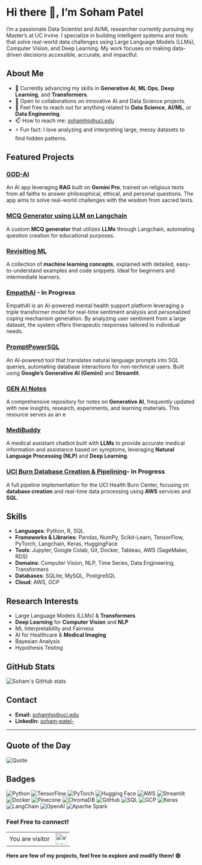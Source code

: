 # Hi there 👋, I’m Soham Patel

I’m a passionate Data Scientist and AI/ML researcher currently pursuing my Master’s at UC Irvine. I specialize in building intelligent systems and tools that solve real-world data challenges using Large Language Models (LLMs), Computer Vision, and Deep Learning. My work focuses on making data-driven decisions accessible, accurate, and impactful.


## About Me
- 🌱 Currently advancing my skills in **Generative AI**, **ML Ops**, **Deep Learning**, and **Transformers**.
- 👯 Open to collaborations on innovative AI and Data Science projects.
- 💬 Feel free to reach out for anything related to **Data Science**, **AI/ML**, or **Data Engineering**.
- 📫 How to reach me: [sohamhp@uci.edu](mailto:sohamhp@uci.edu)
- ⚡ Fun fact: I love analyzing and interpreting large, messy datasets to find hidden patterns.

## Featured Projects
### [GOD-AI](https://github.com/Sohampatel26/GOD-AI)
An AI app leveraging **RAG** built on **Gemini Pro**, trained on religious texts from all faiths to answer philosophical, ethical, and personal questions. The app aims to solve real-world challenges with the wisdom from sacred texts.

### [MCQ Generator using LLM on Langchain](https://github.com/Sohampatel26/MCQ-Generator-using-LLM-on-Langchain)
A custom **MCQ generator** that utilizes **LLMs** through Langchain, automating question creation for educational purposes.

### [Revisiting ML](https://github.com/Sohampatel26/Revisiting-ML)
A collection of **machine learning concepts**, explained with detailed, easy-to-understand examples and code snippets. Ideal for beginners and intermediate learners.

### [EmpathAI](https://github.com/Sohampatel26/Empath-AI) - **In Progress**
EmpathAI is an AI-powered mental health support platform leveraging a triple transformer model for real-time sentiment analysis and personalized coping mechanism generation. By analyzing user sentiment from a large dataset, the system offers therapeutic responses tailored to individual needs.

### [PromptPowerSQL](https://github.com/Sohampatel26/PromptPowerSQL)
An AI-powered tool that translates natural language prompts into SQL queries, automating database interactions for non-technical users. Built using **Google’s Generative AI (Gemini)** and **Streamlit**.

### [GEN AI Notes](https://github.com/Sohampatel26/Gen-AI-Notes)
A comprehensive repository for notes on **Generative AI**, frequently updated with new insights, research, experiments, and learning materials. This resource serves as an e


### [MediBuddy](https://github.com/Sohampatel26/MediBuddy.)
A medical assistant chatbot built with **LLMs** to provide accurate medical information and assistance based on symptoms, leveraging **Natural Language Processing (NLP)** and **Deep Learning**.

### [UCI Burn Database Creation & Pipelining](https://github.com/Sohampatel26/UCI-Burn-Database-creation-and-Pipelining)- **In Progress**
A full pipeline implementation for the UCI Health Burn Center, focusing on **database creation** and real-time data processing using **AWS** services and **SQL**.


## Skills
- **Languages**: Python, R, SQL
- **Frameworks & Libraries**: Pandas, NumPy, Scikit-Learn, TensorFlow, PyTorch, Langchain, Keras, HuggingFace
- **Tools**: Jupyter, Google Colab, Git, Docker, Tableau, AWS (SageMaker, RDS)
- **Domains**: Computer Vision, NLP, Time Series, Data Engineering, Transformers
- **Databases**: SQLite, MySQL, PostgreSQL
- **Cloud**: AWS, GCP

## Research Interests
- Large Language Models (LLMs) & **Transformers**
- **Deep Learning** for **Computer Vision** and **NLP**
- ML Interpretability and Fairness
- AI for Healthcare & **Medical Imaging**
- Bayesian Analysis
- Hypothesis Testing


## GitHub Stats
![Soham's GitHub stats](https://github-readme-stats.vercel.app/api?username=Sohampatel26&show_icons=true&theme=radical)

## Contact
- **Email:** [sohamhp@uci.edu](mailto:sohamhp@uci.edu)
- **LinkedIn:** [soham-patel-](https://www.linkedin.com/in/soham-patel-/)

---

## Quote of the Day
![Quote](https://quotes-github-readme.vercel.app/api?type=horizontal&theme=radical)


## Badges

![Python](https://img.shields.io/badge/Python-3776AB?style=for-the-badge&logo=python&logoColor=white)
![TensorFlow](https://img.shields.io/badge/TensorFlow-FF6F00?style=for-the-badge&logo=tensorflow&logoColor=white)
![PyTorch](https://img.shields.io/badge/PyTorch-EE4C2C?style=for-the-badge&logo=pytorch&logoColor=white)
![Hugging Face](https://img.shields.io/badge/Huggingface-FFD500?style=for-the-badge&logo=huggingface&logoColor=black)
![AWS](https://img.shields.io/badge/AWS-232F3E?style=for-the-badge&logo=amazon-aws&logoColor=white)
![Streamlit](https://img.shields.io/badge/Streamlit-FF4B4B?style=for-the-badge&logo=streamlit&logoColor=white)
![Docker](https://img.shields.io/badge/Docker-2496ED?style=for-the-badge&logo=docker&logoColor=white)
![Pinecone](https://img.shields.io/badge/Pinecone-2A7DE1?style=for-the-badge&logo=pinecone&logoColor=white)
![ChromaDB](https://img.shields.io/badge/ChromaDB-21BABA?style=for-the-badge)
![GitHub](https://img.shields.io/badge/GitHub-181717?style=for-the-badge&logo=github&logoColor=white)
![SQL](https://img.shields.io/badge/SQL-4479A1?style=for-the-badge&logo=postgresql&logoColor=white)
![GCP](https://img.shields.io/badge/GCP-4285F4?style=for-the-badge&logo=google-cloud&logoColor=white)
![Keras](https://img.shields.io/badge/Keras-D00000?style=for-the-badge&logo=keras&logoColor=white)
![LangChain](https://img.shields.io/badge/LangChain-FFD700?style=for-the-badge)
![OpenAI](https://img.shields.io/badge/OpenAI-412991?style=for-the-badge&logo=openai&logoColor=white)
![Apache Spark](https://img.shields.io/badge/Apache%20Spark-E25A1C?style=for-the-badge&logo=apachespark&logoColor=white)


### Feel Free to connect!

<table align="center">
  <tr>
    <td>You are visitor</td>
    <td><img src="https://profile-counter.glitch.me/Sohampatel26/count.svg" alt="vistor count" height="30" /></td>
  </tr>
</table>

**Here are few of my projects, feel free to explore and modify them! 😄**



